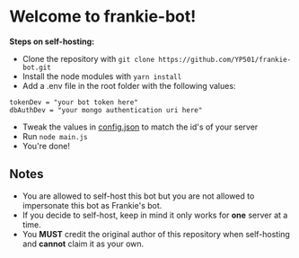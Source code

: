 # Welcome to frankie-bot!

**Steps on self-hosting:**
- Clone the repository with `git clone https://github.com/YP501/frankie-bot.git`
- Install the node modules with `yarn install`
- Add a .env file in the root folder with the following values:
```
tokenDev = "your bot token here"
dbAuthDev = "your mongo authentication uri here"
```
- Tweak the values in [config.json](https://github.com/YP501/frankie-bot/blob/main/src/config.json) to match the id's of your server
- Run `node main.js`
- You're done!

## Notes
- You are allowed to self-host this bot but you are not allowed to impersonate this bot as Frankie's bot.
- If you decide to self-host, keep in mind it only works for **one** server at a time.
- You **MUST** credit the original author of this repository when self-hosting and **cannot** claim it as your own.
